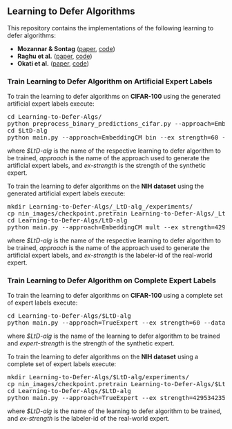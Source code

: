 ## Learning to Defer Algorithms
This repository contains the implementations of the following learning to defer algorithms:
* **Mozannar & Sontag** (<a href="https://proceedings.mlr.press/v119/mozannar20b.html">paper</a>, <a href="https://github.com/clinicalml/learn-to-defer">code</a>)
* **Raghu et al.** (<a href="https://arxiv.org/abs/1903.12220">paper</a>, <a href="https://github.com/clinicalml/learn-to-defer">code</a>)
* **Okati et al.** (<a href="https://arxiv.org/abs/2103.08902">paper</a>, <a href="https://github.com/Networks-Learning/differentiable-learning-under-triage">code</a>)

### Train Learning to Defer Algorithm on Artificial Expert Labels
To train the learning to defer algorithms on **CIFAR-100** using the generated artificial expert labels execute:
<pre>
cd Learning-to-Defer-Algs/
python preprocess_binary_predictions_cifar.py --approach=EmbeddingCM_bin --ex_strength=60
cd $LtD-alg
python main.py --approach=EmbeddingCM_bin --ex_strength=60 --dataset=cifar100
</pre>
where _$LtD-alg_ is the name of the respective learning to defer algorithm to be trained, _approach_ is the name of the approach used
to generate the artificial expert labels, and _ex-strength_ is the strength of the synthetic expert.

To train the learning to defer algorithms on the **NIH dataset** using the generated artificial expert labels execute:
<pre>
mkdir Learning-to-Defer-Algs/_LtD-alg_/experiments/
cp nin_images/checkpoint.pretrain Learning-to-Defer-Algs/_LtD-alg_/experiments/
cd Learning-to-Defer-Algs/LtD-alg
python main.py --approach=EmbeddingCM_mult --ex_strength=4295342357 --dataset=nih
</pre>
where _$LtD-alg_ is the name of the respective learning to defer algorithm to be trained, _approach_ is the name of the approach used
to generate the artificial expert labels, and _ex-strength_ is the labeler-id of the real-world expert.

### Train Learning to Defer Algorithm on Complete Expert Labels
To train the learning to defer algorithms on **CIFAR-100** using a complete set of expert labels execute:
<pre>
cd Learning-to-Defer-Algs/$LtD-alg
python main.py --approach=TrueExpert --ex_strength=60 --dataset=cifar100
</pre>
where _$LtD-alg_ is the name of the learning to defer algorithm to be trained and _expert-strength_ is the strength of the synthetic expert.

To train the learning to defer algorithms on the **NIH dataset** using a complete set of expert labels execute:
<pre>
mkdir Learning-to-Defer-Algs/$LtD-alg/experiments/
cp nin_images/checkpoint.pretrain Learning-to-Defer-Algs/$LtD-alg/experiments/
cd Learning-to-Defer-Algs/$LtD-alg
python main.py --approach=TrueExpert --ex_strength=4295342357 --dataset=nih
</pre>
where _$LtD-alg_ is the name of the learning to defer algorithm to be trained, and _ex-strength_ is the labeler-id of the real-world expert.
